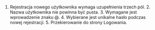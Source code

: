 1. Rejestracja nowego użytkownika wymaga uzupełnienia trzech pól. 2. Nazwa użytkownika nie powinna być pusta. 3. Wymagane jest wprowadzenie znaku @. 4. Wybierane jest unikalne hasło podczas nowej rejestracji. 5. Przekierowanie do strony Logowania.
